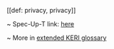 [[def: privacy, privacy]]

~ Spec-Up-T link: <a href='https://weboftrust.github.io/WOT-terms/docs/glossary/privacy'>here</a>

~ More in <a href="https://weboftrust.github.io/WOT-terms/docs/glossary/privacy">extended KERI glossary</a>
